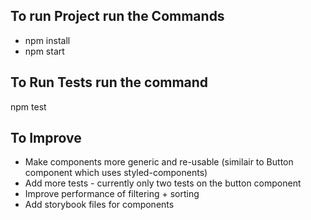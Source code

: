 ## To run Project run the Commands

- npm install
- npm start

## To Run Tests run the command

npm test

## To Improve

- Make components more generic and re-usable (similair to Button component which uses styled-components)
- Add more tests - currently only two tests on the button component
- Improve performance of filtering + sorting 
- Add storybook files for components
